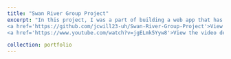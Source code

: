 ```yaml
---
title: "Swan River Group Project"
excerpt: "In this project, I was a part of building a web app that has RBAC. We used Office365 for authentication. Basic users are able to fill out form information and then it is submitted to admins for review. A hierarchy system is in place for admins that allows for delegation of forms to lower level admins to review. Managers can be set by top tier admins which gives them the ability to delegate forms for review to their team members. Admins also have the ability to manage user's profile information and restrict access.<br/>
<a href='https://github.com/jcwill23-uh/Swan-River-Group-Project'>View the GitHub Repository</a><br>
<a href='https://www.youtube.com/watch?v=jgELmk5Yyw8'>View the video demo here</a>"

collection: portfolio
---
```

